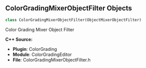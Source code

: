 ## ColorGradingMixerObjectFilter Objects

```python
class ColorGradingMixerObjectFilter(ObjectMixerObjectFilter)
```

Color Grading Mixer Object Filter

**C++ Source:**

- **Plugin**: ColorGrading
- **Module**: ColorGradingEditor
- **File**: ColorGradingMixerObjectFilter.h

<a id="unreal.CurveEditorFFTFilter"></a>